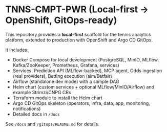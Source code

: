 # TNNS-CMPT-PWR (Local-first → OpenShift, GitOps-ready)

This repository provides a **local-first** scaffold for the tennis analytics platform, extended to production with OpenShift and Argo CD GitOps.

It includes:
- Docker Compose for local development (PostgreSQL, MinIO, MLflow, Kafka/ZooKeeper, Prometheus, Grafana, services)
- Services: Prediction API (MLflow-backed), MCP agent, Odds ingestion (real providers), Betting execution (sim/Betfair)
- Airflow (standalone dev mode) with a sample DAG
- Helm chart (custom services + optional MLflow/MinIO/Airflow) and example Strimzi/CNPG CRs
- Terraform module to install the Helm chart
- Argo CD GitOps skeleton (operators, infra, data, app, monitoring, notifications)
- Detailed docs in `/docs`

See `/docs` and `/gitops/README.md` for details.
